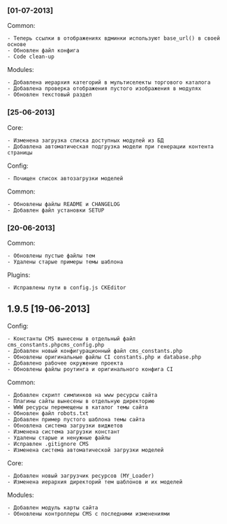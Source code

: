 ### [01-07-2013]

Common:

    - Теперь ссылки в отображениях вдминки используют base_url() в своей основе
    - Обновлен файл конфига
    - Code clean-up

Modules:

    - Добавлена иерархия категорий в мультиселекты торгового каталога
    - Добавлена проверка отображения пустого изображения в модулях
    - Обновлен текстовый раздел

### [25-06-2013]

Core:

    - Изменена загрузка списка доступных модулей из БД
    - Добавлена автоматическая подгрузка модели при генерации контента страницы

Config:

    - Почищен список автозагрузки моделей

Common:

    - Обновлены файлы README и CHANGELOG
    - Добавлен файл установки SETUP

### [20-06-2013]

Common:

    - Обновлены пустые файлы тем
    - Удалены старые примеры темы шаблона

Plugins:

    - Исправлены пути в config.js CKEditor

## 1.9.5 [19-06-2013]

Config:

    - Константы CMS вынесены в отдельный файл cms_constants.phpcms_config.php
    - Добавлен новый конфигурационный файл cms_constants.php
    - Обновлены оригинальные файлы CI constants.php и database.php
    - Добавлено рабочее окружение проекта
    - Обновлены файлы роутинга и оригинального конфига CI

Common:

    - Добавлен скрипт симлинков на www ресурсы сайта
    - Плагины сайты вынесены в отдельную директорию
    - WWW ресурсы перемещены в каталог темы сайта
    - Обновлен файл robots.txt
    - Добавлен пример пустого шаблона темы сайта
    - Обновлена система загрузки виджетов
    - Изменена система загрузки констант
    - Удалены старые и ненужные файлы
    - Исправлен .gitignore CMS
    - Изменена система автоматической загрузки моделей

Core:

    - Добавлен новый загрузчик ресурсов (MY_Loader)
    - Изменена иерархия директорий тем шаблонов и их моделей

Modules:

    - Добавлен модуль карты сайта
    - Обновлены контроллеры CMS с последними изменениями